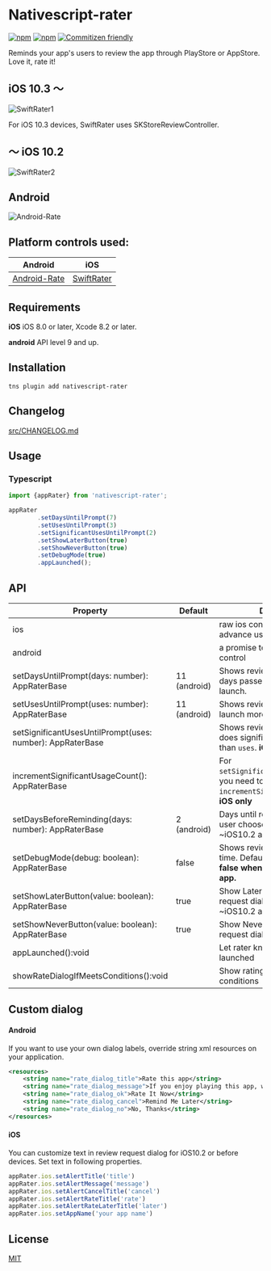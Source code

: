 # Nativescript-rater

[![npm](https://img.shields.io/npm/v/nativescript-rater.svg)](https://www.npmjs.com/package/nativescript-rater)
[![npm](https://img.shields.io/npm/dt/nativescript-rater.svg?label=npm%20downloads)](https://www.npmjs.com/package/nativescript-rater)
[![Commitizen friendly](https://img.shields.io/badge/commitizen-friendly-brightgreen.svg)](http://commitizen.github.io/cz-cli/)

Reminds your app's users to review the app through PlayStore or AppStore. Love it, rate it! 

## iOS 10.3 〜
![SwiftRater1](./Resource/ios1.gif)

For iOS 10.3 devices, SwiftRater uses SKStoreReviewController.

## 〜 iOS 10.2
![SwiftRater2](./Resource/ios2.gif)

## Android

![Android-Rate](./Resource/android.png)

## Platform controls used:
Android |   iOS
---------- | -------
[Android-Rate](https://github.com/hotchemi/Android-Rate) | [SwiftRater](https://github.com/takecian/SwiftRater)

## Requirements

**iOS** iOS 8.0 or later, Xcode 8.2 or later.

**android** API level 9 and up.


## Installation

```cli
tns plugin add nativescript-rater
```

## Changelog
[src/CHANGELOG.md](./src/CHANGELOG.md)

## Usage 

### Typescript

```typescript
import {appRater} from 'nativescript-rater';

appRater
        .setDaysUntilPrompt(7)
        .setUsesUntilPrompt(3)
        .setSignificantUsesUntilPrompt(2)
        .setShowLaterButton(true)
        .setShowNeverButton(true)
        .setDebugMode(true)
        .appLaunched();
```

## API
    
| Property | Default | Description |
| --- | --- | --- |
| ios |  | raw ios control, see below for advance usage |
| android |  | a promise to get raw android control |
| setDaysUntilPrompt(days: number): AppRaterBase | 11 (android) | Shows review request if `days` days passed since first app launch. |
| setUsesUntilPrompt(uses: number): AppRaterBase | 11 (android) | Shows review request if users launch more than `uses` times. |
| setSignificantUsesUntilPrompt(uses: number): AppRaterBase |  | Shows review request if user does significant actions more than `uses`. **iOS only** |
| incrementSignificantUsageCount(): AppRaterBase |  | For `setSignificantUsesUntilPrompt`, you need to add `incrementSignificantUsageCount`. **iOS only** |
| setDaysBeforeReminding(days: number): AppRaterBase | 2 (android) | Days until reminder popup if the user chooses rate later, valid for ~iOS10.2 and Android . |
| setDebugMode(debug: boolean): AppRaterBase | false | Shows review request every time. Default false. **need to set false when you submit your app.** |
| setShowLaterButton(value: boolean): AppRaterBase | true | Show Later button in review request dialong, valid for ~iOS10.2 and Android. |
| setShowNeverButton(value: boolean): AppRaterBase | true | Show Never button in review request dialong. **Android only**  |
| appLaunched():void |  | Let rater know that your app is launched  |
| showRateDialogIfMeetsConditions():void |  | Show rating dialog if meets conditions |

## Custom dialog

#### Android
If you want to use your own dialog labels, override string xml resources on your application.

```xml
<resources>
    <string name="rate_dialog_title">Rate this app</string>
    <string name="rate_dialog_message">If you enjoy playing this app, would you mind taking a moment to rate it? It won\'t take more than a minute. Thanks for your support!</string>
    <string name="rate_dialog_ok">Rate It Now</string>
    <string name="rate_dialog_cancel">Remind Me Later</string>
    <string name="rate_dialog_no">No, Thanks</string>
</resources>
```

#### iOS
You can customize text in review request dialog for iOS10.2 or before devices. Set text in following properties.

```typescript
appRater.ios.setAlertTitle('title')
appRater.ios.setAlertMessage('message')
appRater.ios.setAlertCancelTitle('cancel')
appRater.ios.setAlertRateTitle('rate')
appRater.ios.setAlertRateLaterTitle('later')
appRater.ios.setAppName('your app name')
```

    
## License

[MIT](http://gogoout.mit-license.org/)
